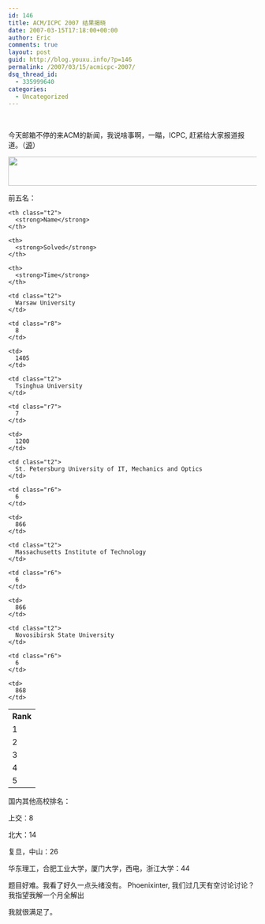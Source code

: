 ```yaml
---
id: 146
title: ACM/ICPC 2007 结果揭晓
date: 2007-03-15T17:18:00+00:00
author: Eric
comments: true
layout: post
guid: http://blog.youxu.info/?p=146
permalink: /2007/03/15/acmicpc-2007/
dsq_thread_id:
  - 335999640
categories:
  - Uncategorized
---
```

&nbsp;
  
今天邮箱不停的来ACM的新闻，我说啥事啊，一瞄，ICPC, 赶紧给大家报道报道。（[源](http://icpc.baylor.edu/icpc/Finals/Scoreboard/Final/)）

 <img style="width: 540px; height: 59px;" src="http://icpc.baylor.edu/icpc/Finals/Scoreboard/Final/bannerA4.png" />

前五名：

<table cellspacing="0">
  <tr class="">
    <th>
      <strong>Rank</strong>
    </th>
    
    <th class="t2">
      <strong>Name</strong>
    </th>
    
    <th>
      <strong>Solved</strong>
    </th>
    
    <th>
      <strong>Time</strong>
    </th>
  </tr>
  
  <tr class="odd gold">
    <td class="t1">
      1
    </td>
    
    <td class="t2">
      Warsaw University
    </td>
    
    <td class="r8">
      8
    </td>
    
    <td>
      1405
    </td>
  </tr>
  
  <tr class="even gold">
    <td class="t1">
      2
    </td>
    
    <td class="t2">
      Tsinghua University
    </td>
    
    <td class="r7">
      7
    </td>
    
    <td>
      1200
    </td>
  </tr>
  
  <tr class="odd gold">
    <td class="t1">
      3
    </td>
    
    <td class="t2">
      St. Petersburg University of IT, Mechanics and Optics
    </td>
    
    <td class="r6">
      6
    </td>
    
    <td>
      866
    </td>
  </tr>
  
  <tr class="even gold">
    <td class="t1">
      4
    </td>
    
    <td class="t2">
      Massachusetts Institute of Technology
    </td>
    
    <td class="r6">
      6
    </td>
    
    <td>
      866
    </td>
  </tr>
  
  <tr class="odd silver">
    <td class="t1">
      5
    </td>
    
    <td class="t2">
      Novosibirsk State University
    </td>
    
    <td class="r6">
      6
    </td>
    
    <td>
      868
    </td>
  </tr>
</table>

国内其他高校排名：
  
上交：8
  
北大：14
  
复旦，中山：26
  
华东理工，合肥工业大学，厦门大学，西电，浙江大学：44 

题目好难。我看了好久一点头绪没有。 Phoenixinter, 我们过几天有空讨论讨论？ 我指望我解一个月全解出
  
我就很满足了。